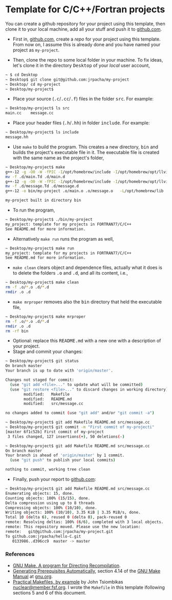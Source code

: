 # Template for C/C++/Fortran projects
You can create a github repository for your project using this template, then
clone it to your local machine, add all your stuff and push it to 
[github.com](https://www.github.com).

- First in, [github.com](htpps://www.github.com), create a _repo_ for your project
using this template. From now on, I assume this is already done and you have 
named your project as `my-project`.

- Then, clone the repo to some local folder in your machine. To fix ideas,
let's clone it in the directory <tt>Desktop</tt> of your _local_ user account,
```bash
~ $ cd Desktop
~ Desktop$ git clone git@github.com:jrpacha/my-project
~ Desktop/ cd my-project
~ Desktop/my-project$ 
```
- Place your source (<tt>.c</tt>/<tt>.cc</tt>/<tt>.f</tt>)
files in the folder <tt>src</tt>. For example:
```bash
~ Desktop/my-project$ ls src
main.cc    message.cc
```
- Place your header files (<tt>.h</tt>/<tt>.hh</tt>) in folder
<tt>include</tt>. For example:
```bash
~ Desktop/my-project$ ls include
message.hh
```
- Use `make` to build the program. This creates a new directory,
<tt>bin</tt> and builds the project's executable file in it. The executable
file is created with the same name as the project's folder,
```bash
~ Desktop/my-project$ make
g++-12 -g -O0 -W -fPIC -I/opt/homebrew/include -I/opt/homebrew/opt/llvim/include -cpp -MMD -MP -MF .d/main.Td  -Iinclude -c src/main.cc -o.o/main.o
mv -f .d/main.Td .d/main.d
g++-12 -g -O0 -W -fPIC -I/opt/homebrew/include -I/opt/homebrew/opt/llvim/include -cpp -MMD -MP -MF .d/message.Td  -Iinclude -c src/message.cc -o.o/message.o
mv -f .d/message.Td .d/message.d
g++-12 -o bin/my-project .o/main.o .o/message.o   -L/opt/homebrew/lib   -L/opt/homebrew/lib

my-project built in directory bin
```
- To run the program,
```bash
~ Desktop/my-project$ ./bin/my-project
my_project: template for my projects in FORTRAN77/C/C++
See README.md for more information.
```
- Alternatively `make run` runs the program as well,
```bash
~ Desktop/my-project$ make run
my_project: template for my projects in FORTRAN77/C/C++
See README.md for more information.
```
- `make clean` clears object and dependence files, actually what it does is
to delete the folders <tt>.o</tt> and <tt>.d</tt>, and all its content,
i.e.,
```bash
~ Desktop/my-project$ make clean
rm -f .o/*.o .d/*.d
rmdir .o .d
```
- `make mrproper` removes also the <tt>bin</tt> directory that held the
executable file,
```bash
~ Desktop/my-project$ make mrproper
rm -f .o/*.o .d/*.d
rmdir .o .d
rm -rf bin
```
- Optional: replace this <tt>README.md</tt> with a new one with a
description of your project.
- Stage and commit your changes:
```bash
~ Desktop/my-project$ git status
On branch master
Your branch is up to date with 'origin/master'.

Changes not staged for commit:
  (use "git add <file>..." to update what will be committed)
  (use "git restore <file>..." to discard changes in working directory)
        modified:   Makefile
        modified:   README.md
        modified:   src/message.cc

no changes added to commit (use "git add" and/or "git commit -a")

~ Desktop/my-project$ git add Makefile README.md src/message.cc
~ Desktop/my-project$ git commit -m "First commit of my-projecti"
[master 6f1c52b] First commit of my-project 
 3 files changed, 127 insertions(+), 50 deletions(-)

~ Desktop/my-project$ git add Makefile README.md src/message.cc
On branch master
Your branch is ahead of 'origin/master' by 1 commit.
  (use "git push" to publish your local commits)

nothing to commit, working tree clean
``` 
- Finally, push your report to [github.com](https://www.github.com):
```bash
~ Desktop/my-project$ git add Makefile README.md src/message.cc
Enumerating objects: 15, done.
Counting objects: 100% (15/15), done.
Delta compression using up to 8 threads
Compressing objects: 100% (10/10), done.
Writing objects: 100% (10/10), 3.35 KiB | 3.35 MiB/s, done.
Total 10 (delta 6), reused 0 (delta 0), pack-reused 0
remote: Resolving deltas: 100% (6/6), completed with 3 local objects.
remote: This repository moved. Please use the new location:
remote:   git@github.com:jrpacha/my-project.git
To github.com:jrpacha/hello-C.git
   0133986..d396cc9  master -> master
```

### References
- [GNU Make. A program for Directing
Recompilation](https://make.mad-scientist.net/papers/advanced-auto-dependency-generation). 
- [Generating Prerequisites Automatically](https://www.gnu.org/software/make/manual/html_node/Automatic-Prerequisites.html),
section 4.14 of the [GNU Make
Manual](https://www.gnu.org/software/make/manual/) at
[gnu.org](www.gnu.org).
- [Practical Makefiles, by
example](http://nuclear.mutantstargoat.com/articles/make/) by John
Tsiombikas <a
href="mailto:nuclear@member.fsf.org">nuclear@member.fsf.org</a>. I wrote
the `Makefile` in this template ifollowing sections 5 and 6 of this document.